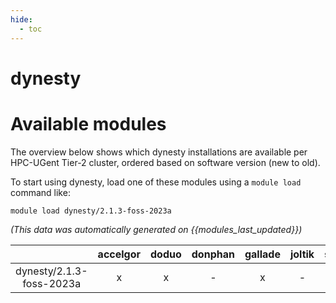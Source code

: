 ```yaml
---
hide:
  - toc
---
```


dynesty
=======

# Available modules


The overview below shows which dynesty installations are available per HPC-UGent Tier-2 cluster, ordered based on software version (new to old).

To start using dynesty, load one of these modules using a `module load` command like:

```shell
module load dynesty/2.1.3-foss-2023a
```

*(This data was automatically generated on {{modules_last_updated}})*  

| |accelgor|doduo|donphan|gallade|joltik|shinx|
| :---: | :---: | :---: | :---: | :---: | :---: | :---: |
|dynesty/2.1.3-foss-2023a|x|x|-|x|-|x|
